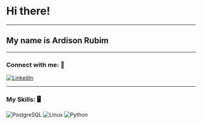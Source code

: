 # Hi there!

---
## My name is Ardison Rubim

---
### Connect with me: :iphone:
[![LinkedIn](https://img.shields.io/badge/LinkedIn-0077B5?style=for-the-badge&logo=linkedin&logoColor=white)](https://www.linkedin.com/in/ardison-rubim/)

---
### My Skills: :desktop_computer:

![PostgreSQL](https://img.shields.io/badge/PostgreSQL-000?style=for-the-badge&logo=postgresql)
![Linux](https://img.shields.io/badge/Linux-000?style=for-the-badge&logo=linux&logoColor=FCC624)
![Python](https://img.shields.io/badge/Python-14354C?style=for-the-badge&logo=python&logoColor=black)

